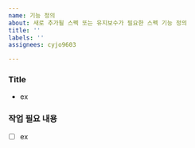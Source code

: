 ```yaml
---
name: 기능 정의
about: 새로 추가될 스펙 또는 유지보수가 필요한 스펙 기능 정의
title: ''
labels: ''
assignees: cyjo9603

---
```


### Title
- ex

### 작업 필요 내용
- [ ] ex
